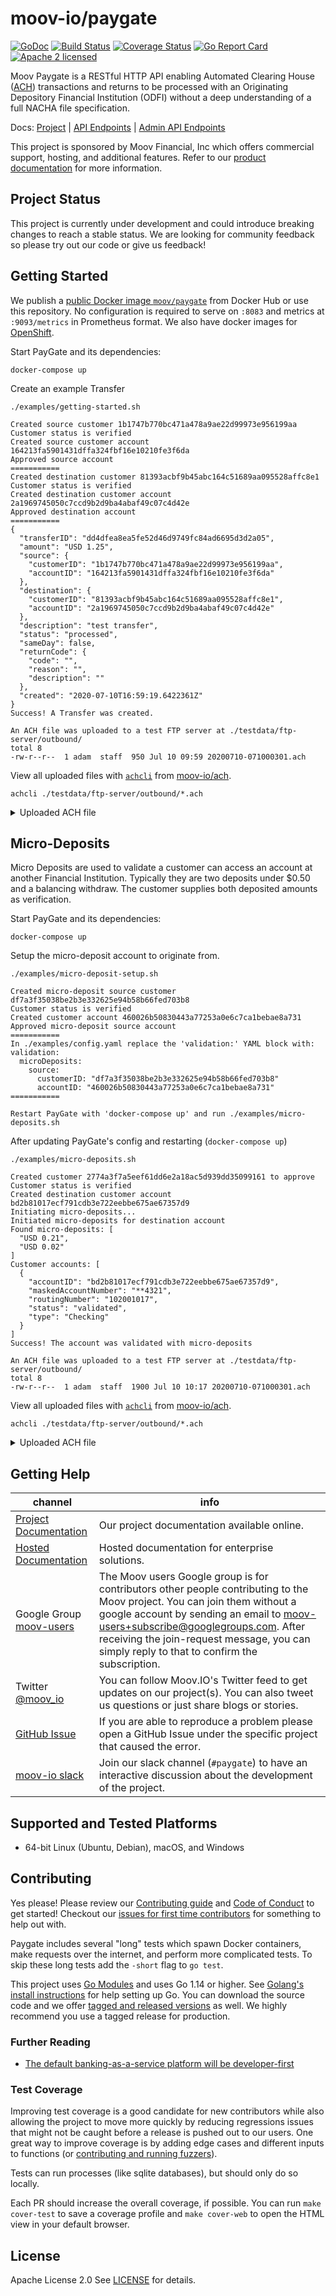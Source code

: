 moov-io/paygate
===

[![GoDoc](https://godoc.org/github.com/moov-io/paygate?status.svg)](https://godoc.org/github.com/moov-io/paygate)
[![Build Status](https://github.com/moov-io/paygate/workflows/Go/badge.svg)](https://github.com/moov-io/paygate/actions)
[![Coverage Status](https://codecov.io/gh/moov-io/paygate/branch/master/graph/badge.svg)](https://codecov.io/gh/moov-io/paygate)
[![Go Report Card](https://goreportcard.com/badge/github.com/moov-io/paygate)](https://goreportcard.com/report/github.com/moov-io/paygate)
[![Apache 2 licensed](https://img.shields.io/badge/license-Apache2-blue.svg)](https://raw.githubusercontent.com/moov-io/paygate/master/LICENSE)

Moov Paygate is a RESTful HTTP API enabling Automated Clearing House ([ACH](https://en.wikipedia.org/wiki/Automated_Clearing_House)) transactions and returns to be processed with an Originating Depository Financial Institution (ODFI) without a deep understanding of a full NACHA file specification.

Docs: [Project](https://github.com/moov-io/paygate/tree/master/docs/) | [API Endpoints](https://moov-io.github.io/paygate/) | [Admin API Endpoints](https://moov-io.github.io/paygate/admin/)

This project is sponsored by Moov Financial, Inc which offers commercial support, hosting, and additional features. Refer to our [product documentation](https://docs.moov.io/paygate/) for more information.

## Project Status

This project is currently under development and could introduce breaking changes to reach a stable status. We are looking for community feedback so please try out our code or give us feedback!

## Getting Started

We publish a [public Docker image `moov/paygate`](https://hub.docker.com/r/moov/paygate/) from Docker Hub or use this repository. No configuration is required to serve on `:8083` and metrics at `:9093/metrics` in Prometheus format. We also have docker images for [OpenShift](https://quay.io/repository/moov/paygate?tab=tags).

Start PayGate and its dependencies:
```
docker-compose up
```

Create an example Transfer
```
./examples/getting-started.sh
```
```
Created source customer 1b1747b770bc471a478a9ae22d99973e956199aa
Customer status is verified
Created source customer account 164213fa5901431dffa324fbf16e10210fe3f6da
Approved source account
===========
Created destination customer 81393acbf9b45abc164c51689aa095528affc8e1
Customer status is verified
Created destination customer account 2a1969745050c7ccd9b2d9ba4abaf49c07c4d42e
Approved destination account
===========
{
  "transferID": "dd4dfea8ea5fe52d46d9749fc84ad6695d3d2a05",
  "amount": "USD 1.25",
  "source": {
    "customerID": "1b1747b770bc471a478a9ae22d99973e956199aa",
    "accountID": "164213fa5901431dffa324fbf16e10210fe3f6da"
  },
  "destination": {
    "customerID": "81393acbf9b45abc164c51689aa095528affc8e1",
    "accountID": "2a1969745050c7ccd9b2d9ba4abaf49c07c4d42e"
  },
  "description": "test transfer",
  "status": "processed",
  "sameDay": false,
  "returnCode": {
    "code": "",
    "reason": "",
    "description": ""
  },
  "created": "2020-07-10T16:59:19.6422361Z"
}
Success! A Transfer was created.

An ACH file was uploaded to a test FTP server at ./testdata/ftp-server/outbound/
total 8
-rw-r--r--  1 adam  staff  950 Jul 10 09:59 20200710-071000301.ach

```

View all uploaded files with [`achcli`](https://github.com/moov-io/ach#command-line) from [moov-io/ach](https://github.com/moov-io/ach).

```
achcli ./testdata/ftp-server/outbound/*.ach
```

<details>
<summary>Uploaded ACH file</summary>

```
Describing ACH file './testdata/ftp-server/outbound/20200710-071000301.ach'

  Origin     OriginName    Destination  DestinationName  FileCreationDate  FileCreationTime
  221475786  Teachers FCU  071000301    FRBATLANTA       200710            1259

  BatchNumber  SECCode  ServiceClassCode  CompanyName  DiscretionaryData  Identification  EntryDescription  DescriptiveDate
  1            PPD      200               John Doe                        MOOVO3S6TA      test trans        200710

    TransactionCode  RDFIIdentification  AccountNumber      Amount  Name                    TraceNumber      Category
    32               10200101            654321             125     Jane Doe                221475784797987

    TransactionCode  RDFIIdentification  AccountNumber      Amount  Name                    TraceNumber      Category
    27               22147578            123456             125     John Doe                221475784797988

  BatchCount  BlockCount  EntryAddendaCount  TotalDebitAmount  TotalCreditAmount
  1           1           2                  125               125
```

</details>

## Micro-Deposits

Micro Deposits are used to validate a customer can access an account at another Financial Institution. Typically they are two deposits under $0.50 and a balancing withdraw. The customer supplies both deposited amounts as verification.

Start PayGate and its dependencies:
```
docker-compose up
```

Setup the micro-deposit account to originate from.
```
./examples/micro-deposit-setup.sh
```
```
Created micro-deposit source customer df7a3f35038be2b3e332625e94b58b66fed703b8
Customer status is verified
Created customer account 460026b50830443a77253a0e6c7ca1bebae8a731
Approved micro-deposit source account
===========
In ./examples/config.yaml replace the 'validation:' YAML block with:
validation:
  microDeposits:
    source:
      customerID: "df7a3f35038be2b3e332625e94b58b66fed703b8"
      accountID: "460026b50830443a77253a0e6c7ca1bebae8a731"
===========

Restart PayGate with 'docker-compose up' and run ./examples/micro-deposits.sh
```

After updating PayGate's config and restarting (`docker-compose up`)

```
./examples/micro-deposits.sh
```
```
Created customer 2774a3f7a5eef61dd6e2a18ac5d939dd35099161 to approve
Customer status is verified
Created destination customer account bd2b81017ecf791cdb3e722eebbe675ae67357d9
Initiating micro-deposits...
Initiated micro-deposits for destination account
Found micro-deposits: [
  "USD 0.21",
  "USD 0.02"
]
Customer accounts: [
  {
    "accountID": "bd2b81017ecf791cdb3e722eebbe675ae67357d9",
    "maskedAccountNumber": "**4321",
    "routingNumber": "102001017",
    "status": "validated",
    "type": "Checking"
  }
]
Success! The account was validated with micro-deposits

An ACH file was uploaded to a test FTP server at ./testdata/ftp-server/outbound/
total 8
-rw-r--r--  1 adam  staff  1900 Jul 10 10:17 20200710-071000301.ach
```

View all uploaded files with [`achcli`](https://github.com/moov-io/ach#command-line) from [moov-io/ach](https://github.com/moov-io/ach).

```
achcli ./testdata/ftp-server/outbound/*.ach
```

<details>
<summary>Uploaded ACH file</summary>

```
Describing ACH file './testdata/ftp-server/outbound/20200710-071000301.ach'

  Origin     OriginName    Destination  DestinationName  FileCreationDate  FileCreationTime
  221475786  Teachers FCU  071000301    FRBATLANTA       200710            1315

  BatchNumber  SECCode  ServiceClassCode  CompanyName     DiscretionaryData  Identification  EntryDescription  DescriptiveDate
  1            PPD      220               Micro Deposits                     MOOVO3S6TA      validation        200710

    TransactionCode  RDFIIdentification  AccountNumber      Amount  Name                    TraceNumber      Category
    22               10200101            654321             15      Jane Doe                221475787457191

  BatchNumber  SECCode  ServiceClassCode  CompanyName     DiscretionaryData  Identification  EntryDescription  DescriptiveDate
  2            PPD      220               Micro Deposits                     MOOVO3S6TA      validation        200710

    TransactionCode  RDFIIdentification  AccountNumber      Amount  Name                    TraceNumber      Category
    22               10200101            654321             25      Jane Doe                221475783240158

  BatchNumber  SECCode  ServiceClassCode  CompanyName  DiscretionaryData  Identification  EntryDescription  DescriptiveDate
  3            PPD      225               Jane Doe                        MOOVO3S6TA      validation        200710

    TransactionCode  RDFIIdentification  AccountNumber      Amount  Name                    TraceNumber      Category
    27               10200101            654321             40      Jane Doe                221475781875397

  BatchCount  BlockCount  EntryAddendaCount  TotalDebitAmount  TotalCreditAmount
  3           2           3                  40                40
```

</details>


## Getting Help

 channel | info
 ------- | -------
 [Project Documentation](https://github.com/moov-io/paygate/tree/master/docs/) | Our project documentation available online.
 [Hosted Documentation](https://docs.moov.io/paygate/) | Hosted documentation for enterprise solutions.
 Google Group [moov-users](https://groups.google.com/forum/#!forum/moov-users)| The Moov users Google group is for contributors other people contributing to the Moov project. You can join them without a google account by sending an email to [moov-users+subscribe@googlegroups.com](mailto:moov-users+subscribe@googlegroups.com). After receiving the join-request message, you can simply reply to that to confirm the subscription.
Twitter [@moov_io](https://twitter.com/moov_io)	| You can follow Moov.IO's Twitter feed to get updates on our project(s). You can also tweet us questions or just share blogs or stories.
[GitHub Issue](https://github.com/moov-io) | If you are able to reproduce a problem please open a GitHub Issue under the specific project that caused the error.
[moov-io slack](https://slack.moov.io/) | Join our slack channel (`#paygate`) to have an interactive discussion about the development of the project.

## Supported and Tested Platforms

- 64-bit Linux (Ubuntu, Debian), macOS, and Windows

## Contributing

Yes please! Please review our [Contributing guide](CONTRIBUTING.md) and [Code of Conduct](https://github.com/moov-io/ach/blob/master/CODE_OF_CONDUCT.md) to get started! Checkout our [issues for first time contributors](https://github.com/moov-io/paygate/contribute) for something to help out with.

Paygate includes several "long" tests which spawn Docker containers, make requests over the internet, and perform more complicated tests. To skip these long tests add the `-short` flag to `go test`.

This project uses [Go Modules](https://github.com/golang/go/wiki/Modules) and uses Go 1.14 or higher. See [Golang's install instructions](https://golang.org/doc/install) for help setting up Go. You can download the source code and we offer [tagged and released versions](https://github.com/moov-io/paygate/releases/latest) as well. We highly recommend you use a tagged release for production.

### Further Reading

- [The default banking-as-a-service platform will be developer-first](https://www.kunle.app/feb-2020-permissionless-issuing.html)

### Test Coverage

Improving test coverage is a good candidate for new contributors while also allowing the project to move more quickly by reducing regressions issues that might not be caught before a release is pushed out to our users. One great way to improve coverage is by adding edge cases and different inputs to functions (or [contributing and running fuzzers](https://github.com/dvyukov/go-fuzz)).

Tests can run processes (like sqlite databases), but should only do so locally.

Each PR should increase the overall coverage, if possible. You can run `make cover-test` to save a coverage profile and `make cover-web` to open the HTML view in your default browser.

## License

Apache License 2.0 See [LICENSE](LICENSE) for details.
